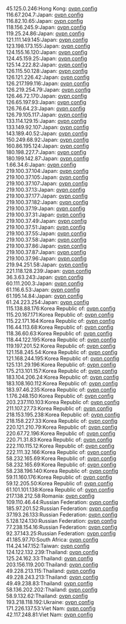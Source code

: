 45.125.0.246:Hong Kong: [ovpn config](vpn/45_125_0_246.ovpn)  
116.67.204.7:Japan: [ovpn config](vpn/116_67_204_7.ovpn)  
116.82.10.65:Japan: [ovpn config](vpn/116_82_10_65.ovpn)  
118.156.245.9:Japan: [ovpn config](vpn/118_156_245_9.ovpn)  
119.25.24.86:Japan: [ovpn config](vpn/119_25_24_86.ovpn)  
121.111.149.145:Japan: [ovpn config](vpn/121_111_149_145.ovpn)  
123.198.173.155:Japan: [ovpn config](vpn/123_198_173_155.ovpn)  
124.155.16.120:Japan: [ovpn config](vpn/124_155_16_120.ovpn)  
124.45.159.25:Japan: [ovpn config](vpn/124_45_159_25.ovpn)  
125.14.222.82:Japan: [ovpn config](vpn/125_14_222_82.ovpn)  
126.115.50.128:Japan: [ovpn config](vpn/126_115_50_128.ovpn)  
126.121.226.42:Japan: [ovpn config](vpn/126_121_226_42.ovpn)  
126.217.199.116:Japan: [ovpn config](vpn/126_217_199_116.ovpn)  
126.219.254.79:Japan: [ovpn config](vpn/126_219_254_79.ovpn)  
126.46.72.170:Japan: [ovpn config](vpn/126_46_72_170.ovpn)  
126.65.197.93:Japan: [ovpn config](vpn/126_65_197_93.ovpn)  
126.76.64.23:Japan: [ovpn config](vpn/126_76_64_23.ovpn)  
126.79.105.117:Japan: [ovpn config](vpn/126_79_105_117.ovpn)  
133.114.129.15:Japan: [ovpn config](vpn/133_114_129_15.ovpn)  
133.149.92.107:Japan: [ovpn config](vpn/133_149_92_107.ovpn)  
143.189.40.52:Japan: [ovpn config](vpn/143_189_40_52.ovpn)  
150.249.68.92:Japan: [ovpn config](vpn/150_249_68_92.ovpn)  
160.86.195.124:Japan: [ovpn config](vpn/160_86_195_124.ovpn)  
180.198.227.7:Japan: [ovpn config](vpn/180_198_227_7.ovpn)  
180.199.142.87:Japan: [ovpn config](vpn/180_199_142_87.ovpn)  
1.66.34.6:Japan: [ovpn config](vpn/1_66_34_6.ovpn)  
219.100.37.104:Japan: [ovpn config](vpn/219_100_37_104.ovpn)  
219.100.37.105:Japan: [ovpn config](vpn/219_100_37_105.ovpn)  
219.100.37.107:Japan: [ovpn config](vpn/219_100_37_107.ovpn)  
219.100.37.13:Japan: [ovpn config](vpn/219_100_37_13.ovpn)  
219.100.37.177:Japan: [ovpn config](vpn/219_100_37_177.ovpn)  
219.100.37.182:Japan: [ovpn config](vpn/219_100_37_182.ovpn)  
219.100.37.19:Japan: [ovpn config](vpn/219_100_37_19.ovpn)  
219.100.37.31:Japan: [ovpn config](vpn/219_100_37_31.ovpn)  
219.100.37.49:Japan: [ovpn config](vpn/219_100_37_49.ovpn)  
219.100.37.51:Japan: [ovpn config](vpn/219_100_37_51.ovpn)  
219.100.37.55:Japan: [ovpn config](vpn/219_100_37_55.ovpn)  
219.100.37.58:Japan: [ovpn config](vpn/219_100_37_58.ovpn)  
219.100.37.86:Japan: [ovpn config](vpn/219_100_37_86.ovpn)  
219.100.37.87:Japan: [ovpn config](vpn/219_100_37_87.ovpn)  
219.100.37.96:Japan: [ovpn config](vpn/219_100_37_96.ovpn)  
219.94.251.58:Japan: [ovpn config](vpn/219_94_251_58.ovpn)  
221.118.128.239:Japan: [ovpn config](vpn/221_118_128_239.ovpn)  
36.3.63.243:Japan: [ovpn config](vpn/36_3_63_243.ovpn)  
60.111.200.3:Japan: [ovpn config](vpn/60_111_200_3.ovpn)  
61.116.6.53:Japan: [ovpn config](vpn/61_116_6_53.ovpn)  
61.195.14.84:Japan: [ovpn config](vpn/61_195_14_84.ovpn)  
61.24.223.254:Japan: [ovpn config](vpn/61_24_223_254.ovpn)  
115.138.88.176:Korea Republic of: [ovpn config](vpn/115_138_88_176.ovpn)  
115.20.167.171:Korea Republic of: [ovpn config](vpn/115_20_167_171.ovpn)  
115.22.171.164:Korea Republic of: [ovpn config](vpn/115_22_171_164.ovpn)  
116.44.113.68:Korea Republic of: [ovpn config](vpn/116_44_113_68.ovpn)  
118.36.60.63:Korea Republic of: [ovpn config](vpn/118_36_60_63.ovpn)  
118.44.122.195:Korea Republic of: [ovpn config](vpn/118_44_122_195.ovpn)  
119.197.201.52:Korea Republic of: [ovpn config](vpn/119_197_201_52.ovpn)  
121.158.245.54:Korea Republic of: [ovpn config](vpn/121_158_245_54.ovpn)  
121.168.244.195:Korea Republic of: [ovpn config](vpn/121_168_244_195.ovpn)  
125.131.29.196:Korea Republic of: [ovpn config](vpn/125_131_29_196.ovpn)  
175.213.101.157:Korea Republic of: [ovpn config](vpn/175_213_101_157.ovpn)  
183.104.206.24:Korea Republic of: [ovpn config](vpn/183_104_206_24.ovpn)  
183.108.160.112:Korea Republic of: [ovpn config](vpn/183_108_160_112.ovpn)  
183.97.46.235:Korea Republic of: [ovpn config](vpn/183_97_46_235.ovpn)  
1.176.248.150:Korea Republic of: [ovpn config](vpn/1_176_248_150.ovpn)  
203.237.110.103:Korea Republic of: [ovpn config](vpn/203_237_110_103.ovpn)  
211.107.27.73:Korea Republic of: [ovpn config](vpn/211_107_27_73.ovpn)  
218.153.195.238:Korea Republic of: [ovpn config](vpn/218_153_195_238.ovpn)  
218.158.227.33:Korea Republic of: [ovpn config](vpn/218_158_227_33.ovpn)  
220.121.210.79:Korea Republic of: [ovpn config](vpn/220_121_210_79.ovpn)  
220.67.72.196:Korea Republic of: [ovpn config](vpn/220_67_72_196.ovpn)  
220.71.31.83:Korea Republic of: [ovpn config](vpn/220_71_31_83.ovpn)  
222.110.115.12:Korea Republic of: [ovpn config](vpn/222_110_115_12.ovpn)  
222.111.32.166:Korea Republic of: [ovpn config](vpn/222_111_32_166.ovpn)  
58.232.165.69:Korea Republic of: [ovpn config](vpn/58_232_165_69.ovpn)  
58.232.165.69:Korea Republic of: [ovpn config](vpn/58_232_165_69.ovpn)  
58.238.196.140:Korea Republic of: [ovpn config](vpn/58_238_196_140.ovpn)  
59.11.160.176:Korea Republic of: [ovpn config](vpn/59_11_160_176.ovpn)  
59.12.205.50:Korea Republic of: [ovpn config](vpn/59_12_205_50.ovpn)  
61.101.101.138:Korea Republic of: [ovpn config](vpn/61_101_101_138.ovpn)  
217.138.212.58:Romania: [ovpn config](vpn/217_138_212_58.ovpn)  
109.110.46.44:Russian Federation: [ovpn config](vpn/109_110_46_44.ovpn)  
185.97.201.52:Russian Federation: [ovpn config](vpn/185_97_201_52.ovpn)  
37.193.26.133:Russian Federation: [ovpn config](vpn/37_193_26_133.ovpn)  
5.128.124.130:Russian Federation: [ovpn config](vpn/5_128_124_130.ovpn)  
77.238.154.16:Russian Federation: [ovpn config](vpn/77_238_154_16.ovpn)  
92.37.143.25:Russian Federation: [ovpn config](vpn/92_37_143_25.ovpn)  
41.185.97.70:South Africa: [ovpn config](vpn/41_185_97_70.ovpn)  
114.24.147.152:Taiwan: [ovpn config](vpn/114_24_147_152.ovpn)  
124.122.132.239:Thailand: [ovpn config](vpn/124_122_132_239.ovpn)  
125.24.162.33:Thailand: [ovpn config](vpn/125_24_162_33.ovpn)  
203.156.119.200:Thailand: [ovpn config](vpn/203_156_119_200.ovpn)  
49.228.213.115:Thailand: [ovpn config](vpn/49_228_213_115.ovpn)  
49.228.243.213:Thailand: [ovpn config](vpn/49_228_243_213.ovpn)  
49.49.238.83:Thailand: [ovpn config](vpn/49_49_238_83.ovpn)  
58.136.202.202:Thailand: [ovpn config](vpn/58_136_202_202.ovpn)  
58.9.132.62:Thailand: [ovpn config](vpn/58_9_132_62.ovpn)  
193.218.118.192:Ukraine: [ovpn config](vpn/193_218_118_192.ovpn)  
171.226.137.53:Viet Nam: [ovpn config](vpn/171_226_137_53.ovpn)  
42.117.248.81:Viet Nam: [ovpn config](vpn/42_117_248_81.ovpn)  

